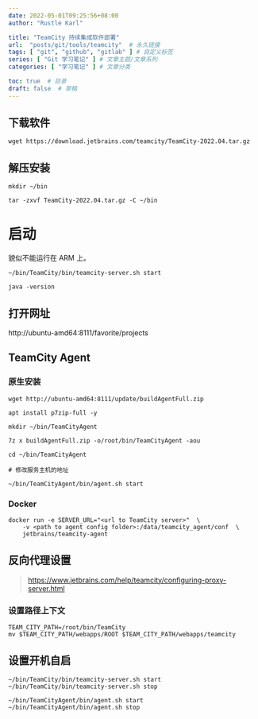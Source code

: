 ```yaml
---
date: 2022-05-01T09:25:56+08:00
author: "Rustle Karl"

title: "TeamCity 持续集成软件部署"
url:  "posts/git/tools/teamcity"  # 永久链接
tags: [ "git", "github", "gitlab" ] # 自定义标签
series: [ "Git 学习笔记" ] # 文章主题/文章系列
categories: [ "学习笔记" ] # 文章分类

toc: true  # 目录
draft: false  # 草稿
---
```


## 下载软件

```shell
wget https://download.jetbrains.com/teamcity/TeamCity-2022.04.tar.gz
```

## 解压安装

```shell
mkdir ~/bin

tar -zxvf TeamCity-2022.04.tar.gz -C ~/bin
```

# 启动

貌似不能运行在 ARM 上。

```shell
~/bin/TeamCity/bin/teamcity-server.sh start
```

```shell
java -version
```

## 打开网址

http://ubuntu-amd64:8111/favorite/projects

## TeamCity Agent

### 原生安装

```shell
wget http://ubuntu-amd64:8111/update/buildAgentFull.zip
```

```shell
apt install p7zip-full -y

mkdir ~/bin/TeamCityAgent

7z x buildAgentFull.zip -o/root/bin/TeamCityAgent -aou

cd ~/bin/TeamCityAgent

# 修改服务主机的地址

~/bin/TeamCityAgent/bin/agent.sh start
```

### Docker

```
docker run -e SERVER_URL="<url to TeamCity server>"  \ 
    -v <path to agent config folder>:/data/teamcity_agent/conf  \      
    jetbrains/teamcity-agent
```

## 反向代理设置

> https://www.jetbrains.com/help/teamcity/configuring-proxy-server.html

### 设置路径上下文

```
TEAM_CITY_PATH=/root/bin/TeamCity
mv $TEAM_CITY_PATH/webapps/ROOT $TEAM_CITY_PATH/webapps/teamcity 
```

## 设置开机自启

```
~/bin/TeamCity/bin/teamcity-server.sh start
~/bin/TeamCity/bin/teamcity-server.sh stop

~/bin/TeamCityAgent/bin/agent.sh start
~/bin/TeamCityAgent/bin/agent.sh stop
```
